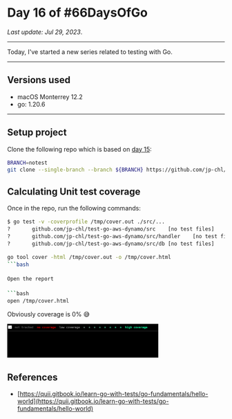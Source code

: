 # Day 16 of #66DaysOfGo

_Last update:  Jul 29, 2023_.

---

Today, I've started a new series related to testing with Go.

---

## Versions used

- macOS Monterrey 12.2
- go: 1.20.6

---

## Setup project

Clone the following repo which is based on [day 15](../day15/):

```bash
BRANCH=notest
git clone --single-branch --branch ${BRANCH} https://github.com/jp-chl/test-go-aws-dynamo.git
```

## Calculating Unit test coverage

Once in the repo, run the following commands:

```bash
$ go test -v -coverprofile /tmp/cover.out ./src/...
?   	github.com/jp-chl/test-go-aws-dynamo/src	[no test files]
?   	github.com/jp-chl/test-go-aws-dynamo/src/handler	[no test files]
?   	github.com/jp-chl/test-go-aws-dynamo/src/db	[no test files]
```

```bash
go tool cover -html /tmp/cover.out -o /tmp/cover.html
```bash

Open the report

```bash
open /tmp/cover.html
```

Obviously coverage is 0% :sweat_smile:

<img src="readme-images/no-coverage.png" alt="128 RAM" width="350"/>


## References

- [https://quii.gitbook.io/learn-go-with-tests/go-fundamentals/hello-world](https://quii.gitbook.io/learn-go-with-tests/go-fundamentals/hello-world)
